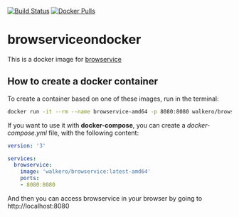 [![Build Status](https://drone-gh.intercube.gr/api/badges/walkero-gr/browservice/status.svg)](https://drone-gh.intercube.gr/walkero-gr/browservice)
[![Docker Pulls](https://img.shields.io/docker/pulls/walkero/browservice?color=brightgreen)](https://hub.docker.com/r/walkero/browservice)

# browserviceondocker
This is a docker image for [browservice](https://github.com/ttalvitie/browservice/)

## How to create a docker container

To create a container based on one of these images, run in the terminal:

```bash
docker run -it --rm --name browservice-amd64 -p 8080:8080 walkero/browservice:latest-amd64
```

If you want to use it with **docker-compose**, you can create a *docker-compose.yml* file, with the following content:

```yaml
version: '3'

services:
  browservice:
    image: 'walkero/browservice:latest-amd64'
    ports:
    - 8080:8080
```

And then you can access browservice in your browser by going to
http://localhost:8080

